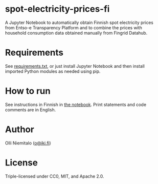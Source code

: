 # spot-electricity-prices-fi

A Jupyter Notebook to automatically obtain Finnish spot electricity prices from Entso-e Transparency Platform and to combine the prices with household consumption data obtained manually from Fingrid Datahub.

# Requirements

See [requirements.txt](requirements.txt), or just install Jupyter Notebook and then install imported Python modules as needed using pip.

# How to run

See instructions in Finnish in [the notebook](Pörssisähkön_hinta_ja_kulutus.ipynb). Print statements and code comments are in English.

# Author

Olli Niemitalo (o@iki.fi)

# License

Triple-licensed under CC0, MIT, and Apache 2.0.
